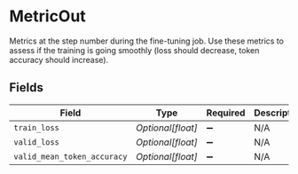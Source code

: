 # MetricOut

Metrics at the step number during the fine-tuning job. Use these metrics to
assess if the training is going smoothly (loss should decrease, token accuracy
should increase).



## Fields

| Field                       | Type                        | Required                    | Description                 |
| --------------------------- | --------------------------- | --------------------------- | --------------------------- |
| `train_loss`                | *Optional[float]*           | :heavy_minus_sign:          | N/A                         |
| `valid_loss`                | *Optional[float]*           | :heavy_minus_sign:          | N/A                         |
| `valid_mean_token_accuracy` | *Optional[float]*           | :heavy_minus_sign:          | N/A                         |